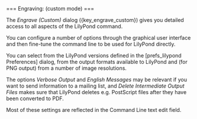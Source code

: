 === Engraving: (custom mode) ===
    
The *Engrave (Custom)* dialog ({key_engrave_custom}) gives you detailed access
to all aspects of the LilyPond command.

You can configure a number of options through the graphical user interface and
then fine-tune the command line to be used for LilyPond directly.

You can select from the LilyPond versions defined in the [prefs_lilypond 
Preferences] dialog, from the output formats available to LilyPond and (for 
PNG output) from a number of image resolutions.

The options *Verbose Output* and *English Messages* may be relevant if you want
to send information to a mailing list, and *Delete Intermediate Output Files*
makes sure that LilyPond deletes e.g. PostScript files after they have been
converted to PDF.

Most of these settings are reflected in the Command Line text edit field.

